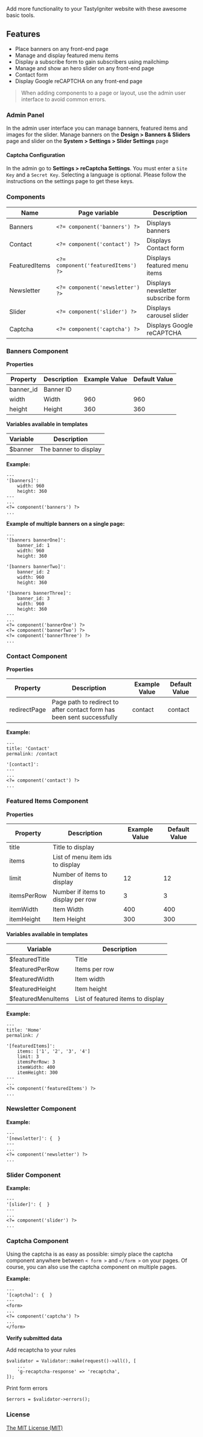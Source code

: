 Add more functionality to your TastyIgniter website with these awesome basic tools.

## Features
- Place banners on any front-end page
- Manage and display featured menu items
- Display a subscribe form to gain subscribers using mailchimp
- Manage and show an hero slider on any front-end page
- Contact form
- Display Google reCAPTCHA on any front-end page

> When adding components to a page or layout, use the admin user interface to avoid common errors.

### Admin Panel

In the admin user interface you can manage banners, featured items and images for the slider. 
Manage banners on the **Design > Banners & Sliders** page and slider on the **System > Settings > Slider Settings** page

#### Captcha Configuration

In the admin go to **Settings > reCaptcha Settings**. You must enter a `Site Key` and a `Secret Key`. 
Selecting a language is optional. Please follow the instructions on the settings page to get these keys.

### Components

| Name     | Page variable                | Description                                      |
| -------- | ---------------------------- | ------------------------------------------------ |
| Banners  | `<?= component('banners') ?>` | Displays banners |
| Contact | `<?= component('contact') ?>` | Displays Contact form              |
| FeaturedItems | `<?= component('featuredItems') ?>` | Displays featured menu items               |
| Newsletter | `<?= component('newsletter') ?>` | Displays newsletter subscribe form               |
| Slider | `<?= component('slider') ?>` | Displays carousel slider              |
| Captcha | `<?= component('captcha') ?>` | Displays Google reCAPTCHA             |

### Banners Component

**Properties**

| Property                 | Description              | Example Value | Default Value |
| ------------------------ | ------------------------ | ------------- | ------------- |
| banner_id                 | Banner ID          |        |         |
| width                     | Width            | 960        | 960         |
| height                     | Height            | 360        | 360         |

**Variables available in templates**

| Variable                  | Description                                                  |
| ------------------------- | ------------------------------------------------------------ |
| $banner | The banner to display                                         |

**Example:**

```
---
'[banners]':
    width: 960
    height: 360
---
...
<?= component('banners') ?>
...
```

**Example of multiple banners on a single page:**

```
---
'[banners bannerOne]':
    banner_id: 1
    width: 960
    height: 360

'[banners bannerTwo]':
    banner_id: 2
    width: 960
    height: 360

'[banners bannerThree]':
    banner_id: 3
    width: 960
    height: 360
---
...
<?= component('bannerOne') ?>
<?= component('bannerTwo') ?>
<?= component('bannerThree') ?>
...
```

### Contact Component

**Properties**

| Property                 | Description              | Example Value | Default Value |
| ------------------------ | ------------------------ | ------------- | ------------- |
| redirectPage                 | Page path to redirect to after contact form has been sent successfully     |   contact     |   contact      |

**Example:**

```
---
title: 'Contact'
permalink: /contact

'[contact]':
---
...
<?= component('contact') ?>
...
```

### Featured Items Component

**Properties**

| Property                 | Description              | Example Value | Default Value |
| ------------------------ | ------------------------ | ------------- | ------------- |
| title                 | Title to display          |        |         |
| items                 | List of menu item ids to display |        |         |
| limit                     | Number of items to display            | 12        | 12         |
| itemsPerRow                     | Number if items to display per row            | 3        | 3         |
| itemWidth                     | Item Width            | 400        | 400         |
| itemHeight                     | Item Height            | 300        | 300         |

**Variables available in templates**

| Variable                  | Description                                                  |
| ------------------------- | ------------------------------------------------------------ |
| $featuredTitle | Title                                               |
| $featuredPerRow | Items per row                                               |
| $featuredWidth | Item width                                              |
| $featuredHeight | Item height                                                 |
| $featuredMenuItems | List of featured items to display                                   |

**Example:**

```
---
title: 'Home'
permalink: /

'[featuredItems]':
    items: ['1', '2', '3', '4']
    limit: 3
    itemsPerRow: 3
    itemWidth: 400
    itemHeight: 300
---
...
<?= component('featuredItems') ?>
...
```

### Newsletter Component

**Example:**

```
---
'[newsletter]': {  }
---
...
<?= component('newsletter') ?>
...
```

### Slider Component

**Example:**

```
---
'[slider]': {  }
---
...
<?= component('slider') ?>
...
```

### Captcha Component

Using the captcha is as easy as possible: simply place the captcha component anywhere between `< form >` and `</form >` on your pages. Of course, you can also use the captcha component on multiple pages.

**Example:**

```
---
'[captcha]': {  }
---
<form>
...
<?= component('captcha') ?>
...
</form>
```

**Verify submitted data**

Add recaptcha to your rules

```
$validator = Validator::make(request()->all(), [
    ...
    'g-recaptcha-response' => 'recaptcha',
]);
```

Print form errors

```
$errors = $validator->errors();
```

### License
[The MIT License (MIT)](https://tastyigniter.com/licence/)